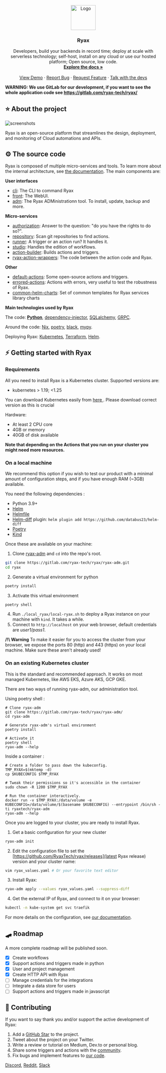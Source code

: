 
<div align="center">

  <a href="https://ryax.tech">
    <img src="https://user-images.githubusercontent.com/104617518/167607288-537e67fb-bbd2-460a-b263-2e4c79b69196.png" alt="Logo" height="80">
  </a>
  <h3 align="center">Ryax</h3>

  <p align="center">
    Developers, build your backends in record time; deploy at scale with serverless technology; self-host, install on any cloud or use our hosted platform; Open source, low code.
    <br />
    <a href="https://docs.ryax.tech/"><strong>Explore the docs »</strong></a>
    <br />
    <br />
    <a href="https://www.youtube.com/watch?v=PUVgu8lkNJI">View Demo</a>
    ·
    <a href="https://gitlab.com/ryax-tech/ryax/ryax-main/-/issues/new">Report Bug</a>
    ·
    <a href="https://gitlab.com/ryax-tech/ryax/ryax-main/-/issues/new">Request Feature</a>
    ·
    <a href="https://discord.gg/bg7s7Es8">Talk with the devs</a>
  </p>
</div>

**WARNING: We use GitLab for our development, if you want to see the whole application code see https://gitlab.com/ryax-tech/ryax/**

## ⭐ About the project

![screenshots](https://user-images.githubusercontent.com/104617518/167607552-44354081-c7d7-4f65-bc25-fca4aec65967.png)

Ryax is an open-source platform that streamlines the design, deployment, and
monitoring of Cloud automations and APIs.

## ⚙ The source code

Ryax is composed of multiple micro-services and tools. To learn more about the internal architecture, see [the documentation](https://docs.ryax.tech/reference/architecture.html). The main components are:

**User interfaces**
 - [cli](https://gitlab.com/ryax-tech/ryax/ryax-cli.git): The CLI to command Ryax
 - [front](https://gitlab.com/ryax-tech/ryax/ryax-front.git): The WebUI.
 - [adm](https://gitlab.com/ryax-tech/ryax/ryax-adm.git): The Ryax ADMinistrationn tool. To install, update, backup and more.

**Micro-services**
 - [authorization](https://gitlab.com/ryax-tech/ryax/ryax-authorization.git): Answer to the question: "do you have the rights to do so?".
 - [repository](https://gitlab.com/ryax-tech/ryax/ryax-repository.git): Scan git repositories to find actions.
 - [runner](https://gitlab.com/ryax-tech/ryax/ryax-runner.git): A trigger or an action run? It handles it.
 - [studio](https://gitlab.com/ryax-tech/ryax/ryax-studio.git): Handles the edition of workflows.
 - [action-builder](https://gitlab.com/ryax-tech/ryax/ryax-action-builder.git): Builds actions and triggers.
 - [ryax-action-wrappers](https://gitlab.com/ryax-tech/ryax/ryax-action-wrappers.git): The code between the action code and Ryax.

**Other**
 - [default-actions](https://gitlab.com/ryax-tech/workflows/default-actions.git): Some open-source actions and triggers.
 - [errored-actions](https://gitlab.com/ryax-tech/ryax/errored-actions.git): Actions with errors, very useful to test the robustness of Ryax.
 - [common-helm-charts](https://gitlab.com/ryax-tech/ryax/common-helm-charts): Set of common templates for Ryax services library charts

**Main technologies used by Ryax**

The code: **[Python](https://www.python.org/)**, [dependency-injector](https://python-dependency-injector.ets-labs.org/index.html), [SQLalchemy](https://docs.sqlalchemy.org), [GRPC](https://grpc.io/).

Around the code: [Nix](nixos.org/), [poetry](https://python-poetry.org/), [black](https://black.readthedocs.io/en/stable/), [mypy](https://mypy.readthedocs.io/).

Deploying Ryax: [Kubernetes](https://kubernetes.io/), [Terraform](https://www.terraform.io/), [Helm](https://helm.sh/).


## ⚡ Getting started with Ryax

### Requirements

All you need to install Ryax is a Kubernetes cluster. Supported versions are:

* kubernetes > 1.19; <1.25

You can download Kubernetes easily from <a href="https://kubernetes.io/releases/"> here </a>. Please download correct version as this is crucial

Hardware:

* At least 2 CPU core
* 4GB or memory
* 40GB of disk available


**Note that depending on the Actions that you run on your cluster you might need
more resources.**


### On a local machine

We recommend this option if you wish to test our product with a minimal amount of configuration steps, and if you have enough RAM (~3GB) available.

You need the following dependencies :
- Python 3.9+
- [Helm](https://helm.sh/)
- [Helmfile](https://github.com/helmfile/helmfile)
- [Helm-diff](https://github.com/databus23/helm-diff) plugin: `helm plugin add https://github.com/databus23/helm-diff`
- [Poetry](https://python-poetry.org/)
- [Kind](https://github.com/kubernetes-sigs/kind)

Once these are available on your machine:

1. Clone [ryax-adm](https://gitlab.com/ryax-tech/ryax/ryax-adm/) and
  `cd` into the repo's root.
  ```bash
  git clone https://gitlab.com/ryax-tech/ryax/ryax-adm.git
  cd ryax
  ```
2. Generate a virtual environment for python
  ```bash
  poetry install
  ```
3. Activate this virtual environment
  ```bash
  poetry shell
  ```
4. Run `./local_ryax/local-ryax.sh` to deploy a Ryax instance on
  your machine with `kind`. It takes a while.
5. Connect to `http://localhost` on your web browser, default credentials are
  *user1/pass1*.

**/!\ Warning** To make it easier for you to access the cluster from your
browser, we expose the ports 80 (http) and 443 (https) on your local machine.
Make sure these aren't already used!

### On an existing Kubernetes cluster

This is the standard and recommended approach.
It works on most managed Kubernetes, like AWS EKS, Azure AKS, GCP GKE.

There are two ways of running ryax-adm, our administration tool.

Using poetry shell :

```{bash}
# Clone ryax-adm
git clone https://gitlab.com/ryax-tech/ryax/ryax-adm/
cd ryax-adm

# Generate ryax-adm's virtual environment
poetry install

# Activate it
poetry shell
ryax-adm --help
```

Inside a container :

```{bash}
# Create a folder to pass down the kubeconfig.
TMP_RYAX=$(mktemp -d)
cp $KUBECONFIG $TMP_RYAX

# Tweak their permissions so it's accessible in the container
sudo chown -R 1200 $TMP_RYAX

# Run the container interactively.
docker run -v $TMP_RYAX:/data/volume -e KUBECONFIG=/data/volume/$(basename $KUBECONFIG) --entrypoint /bin/sh -ti ryaxtech/ryax-adm
ryax-adm --help
```

Once you are logged to your cluster, you are ready to install Ryax.

1) Get a basic configuration for your new cluster
```bash
ryax-adm init
```
2) Edit the configuration file to set the [https://github.com/RyaxTech/ryax/releases](latest Ryax release) version and your
cluster name:
```bash
vim ryax_values.yaml # Or your favorite text editor
```
3) Install Ryax:
```bash
ryax-adm apply --values ryax_values.yaml --suppress-diff
```
4) Get the external IP of Ryax, and connect to it on your browser:
```bash
kubectl -n kube-system get svc traefik
```

For more details on the configuration, see [our documentation](https://docs.ryax.tech/howto/install_ryax_kubernetes.html).


## 🛹 Roadmap

A more complete roadmap will be published soon.

- [x] Create workflows
- [x] Support actions and triggers made in python
- [x] User and project management
- [x] Create HTTP API with Ryax
- [ ] Manage credentials for the integrations
- [ ] Integrate a data store for users
- [ ] Support actions and triggers made in javascript

## 🤗 Contributing

If you want to say thank you and/or support the active development of Ryax:

1. Add a [GitHub Star](https://github.com/RyaxTech/ryax/) to the project.
2. Tweet about the project on your Twitter.
3. Write a review or tutorial on Medium, Dev.to or personal blog.
4. Share some triggers and actions with the [community](https://discord.gg/bg7s7Es8).
5. Fix bugs and implement features to [our code](https://gitlab.com/ryax-tech/ryax/ryax-main).


[Discord](https://discord.gg/bg7s7Es8),
[Reddit](https://www.reddit.com/r/ryax/),
[Slack](https://join.slack.com/t/ryax/shared_invite/zt-fjx7pud0-GAYiNrDEa1hHyArs5etMiA)
